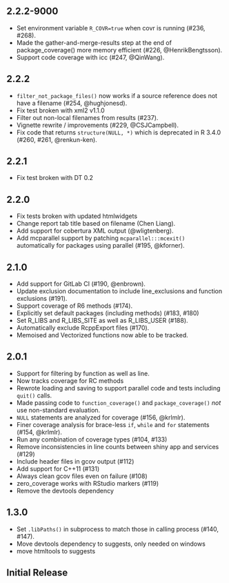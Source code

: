 ## 2.2.2-9000 ##
* Set environment variable `R_COVR=true` when covr is running (#236, #268).
* Made the gather-and-merge-results step at the end of package_coverage() more memory efficient (#226, @HenrikBengtsson).
* Support code coverage with icc (#247, @QinWang).

## 2.2.2 ##
* `filter_not_package_files()` now works if a source reference does not have a filename (#254, @hughjonesd).
* Fix test broken with xml2 v1.1.0
* Filter out non-local filenames from results (#237).
* Vignette rewrite / improvements (#229, @CSJCampbell).
* Fix code that returns `structure(NULL, *)` which is deprecated in R 3.4.0 (#260, #261, @renkun-ken).

## 2.2.1 ##
* Fix test broken with DT 0.2

## 2.2.0 ##
* Fix tests broken with updated htmlwidgets
* Change report tab title based on filename (Chen Liang).
* Add support for cobertura XML output (@wligtenberg).
* Add mcparallel support by patching `mcparallel:::mcexit()`
  automatically for packages using parallel (#195, @kforner).

## 2.1.0 ##
* Add support for GitLab CI (#190, @enbrown).
* Update exclusion documentation to include line_exclusions and function
  exclusions (#191).
* Support coverage of R6 methods (#174).
* Explicitly set default packages (including methods) (#183, #180)
* Set R_LIBS and R_LIBS_SITE as well as R_LIBS_USER (#188).
* Automatically exclude RcppExport files (#170).
* Memoised and Vectorized functions now able to be tracked.

## 2.0.1 ##
* Support for filtering by function as well as line.
* Now tracks coverage for RC methods
* Rewrote loading and saving to support parallel code and tests including
  `quit()` calls.
* Made passing code to `function_coverage()` and `package_coverage()` _not_ use
  non-standard evaluation.
* `NULL` statements are analyzed for coverage (#156, @krlmlr).
* Finer coverage analysis for brace-less `if`, `while` and `for` statements (#154, @krlmlr).
* Run any combination of coverage types (#104, #133)
* Remove inconsistencies in line counts between shiny app and services (#129)
* Include header files in gcov output (#112)
* Add support for C++11 (#131)
* Always clean gcov files even on failure (#108)
* zero_coverage works with RStudio markers (#119)
* Remove the devtools dependency

## 1.3.0 ##
* Set `.libPaths()` in subprocess to match those in calling process (#140, #147).
* Move devtools dependency to suggests, only needed on windows
* move htmltools to suggests

## Initial Release ##
